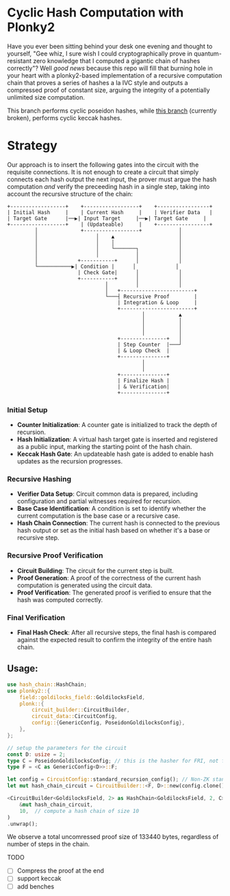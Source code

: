 # Cyclic Hash Computation with Plonky2

Have you ever been sitting behind your desk one evening and thought to yourself, "Gee whiz, I sure wish I could cryptographically prove in quantum-resistant zero knowledge that I computed a gigantic chain of hashes correctly"? Well _good news_ because this repo will fill that burning hole in your heart with a plonky2-based implementation of a recursive computation chain that proves a series of hashes a la IVC style and outputs a compressed proof of constant size, arguing the integrity of a potentially unlimited size computation.

This branch performs cyclic poseidon hashes, while [this branch](https://github.com/drcapybara/hash-chain/tree/feat/keccak) (currently broken), performs cyclic keccak hashes. 


# Strategy

Our approach is to insert the following gates into the circuit with the requisite connections. It is not enough to create a circuit that simply connects each hash output the next input, the prover must argue the hash computation _and_ verify the preceeding hash in a single step, taking into account the recursive structure of the chain:

```
+------------------+    +------------------+    +-----------------+
| Initial Hash     |    | Current Hash     |    | Verifier Data   |
| Target Gate      |──▶| Input Target     |──▶| Target Gate     |
+------------------+    | (Updateable)     |    +-----------------+
         │              +------------------+            │
         │                   │    ▲                     │
         │                   │    │                     │
         │                   │    └───────┐             │
         │                   │            │             │
         │             +-----------+      │             │
         └───────────▶| Condition |      │             │
                       | Check Gate|      │             │
                       +-----------+      │             │
                                │         │             │
                                │   +------------------------+
                                └───┤ Recursive Proof        |
                                    | Integration & Loop     |
                                    +------------------------+
                                            │           ▲
                                            │           │
                                            │           │
                                            │           │
                                    +---------------+   │
                                    | Step Counter  |───┘
                                    | & Loop Check  |
                                    +---------------+
                                            │
                                            │
                                    +---------------+
                                    | Finalize Hash |
                                    | & Verification|
                                    +---------------+
```

### Initial Setup
- **Counter Initialization**: A counter gate is initialized to track the depth of recursion.
- **Hash Initialization**: A virtual hash target gate is inserted and registered as a public input, marking the starting point of the hash chain.
- **Keccak Hash Gate**: An updateable hash gate is added to enable hash updates as the recursion progresses.

### Recursive Hashing
- **Verifier Data Setup**: Circuit common data is prepared, including configuration and partial witnesses required for recursion.
- **Base Case Identification**: A condition is set to identify whether the current computation is the base case or a recursive case.
- **Hash Chain Connection**: The current hash is connected to the previous hash output or set as the initial hash based on whether it's a base or recursive step.

### Recursive Proof Verification
- **Circuit Building**: The circuit for the current step is built.
- **Proof Generation**: A proof of the correctness of the current hash computation is generated using the circuit data.
- **Proof Verification**: The generated proof is verified to ensure that the hash was computed correctly.

### Final Verification
- **Final Hash Check**: After all recursive steps, the final hash is compared against the expected result to confirm the integrity of the entire hash chain.

## Usage:

```rust
use hash_chain::HashChain;
use plonky2::{
    field::goldilocks_field::GoldilocksField,
    plonk::{
        circuit_builder::CircuitBuilder,
        circuit_data::CircuitConfig,
        config::{GenericConfig, PoseidonGoldilocksConfig},
    },
};

// setup the parameters for the circuit
const D: usize = 2;
type C = PoseidonGoldilocksConfig; // this is the hasher for FRI, not for the circuit
type F = <C as GenericConfig<D>>::F;

let config = CircuitConfig::standard_recursion_config(); // Non-ZK standard recursion config
let mut hash_chain_circuit = CircuitBuilder::<F, D>::new(config.clone());

<CircuitBuilder<GoldilocksField, 2> as HashChain<GoldilocksField, 2, C>>::hash_chain(
    &mut hash_chain_circuit,
    10,  // compute a hash chain of size 10
)
.unwrap();
```

We observe a total uncomressed proof size of 133440 bytes, regardless of number of steps in the chain.

TODO
- [ ] Compress the proof at the end
- [ ] support keccak
- [ ] add benches
